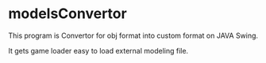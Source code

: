 # modelsConvertor

This program is Convertor for obj format into custom format on JAVA Swing.

It gets game loader easy to load external modeling file.
